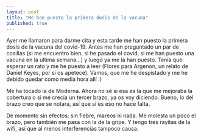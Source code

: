 ```yaml
---
layout: post
title: "Me han puesto la primera dosis de la vacuna"
published: true
---
```


Ayer me llamaron para darme cita y esta tarde me han puesto la primera dosis de la vacuna del covid-19. Antes me han preguntado un par de cosillas (si me encuentro bien, si he pasado el covid, si me han puesto una vacuna en la ultima semana...) y luego ya me la han puesto. Tenía que esperar un rato y me he puesto a leer (Flores para Argenon, un relato de Daniel Keyes, por si os apetece). Vamos, que me he despistado y me he debido quedar como media hora allí :)

Me ha tocado la de Moderna. Ahora no sé si esa es la que me mejoraba la cobertura o si me crecía un tercer brazo, ya os voy diciendo. Bueno, lo del brazo creo que se notara, así que si es eso no hace falta.

De momento sin efectos: sin fiebre, mareos ni nada. Me molesta un poco el brazo, pero también me pasa con la de la gripe. Y tengo tres rayitas de la wifi, así que al menos interferencias tampoco causa.
